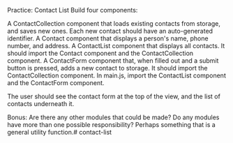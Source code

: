 Practice: Contact List
Build four components:

A ContactCollection component that loads existing contacts from storage, and saves new ones. Each new contact should have an auto-generated identifier.
A Contact component that displays a person's name, phone number, and address.
A ContactList component that displays all contacts. It should import the Contact component and the ContactCollection component.
A ContactForm component that, when filled out and a submit button is pressed, adds a new contact to storage. It should import the ContactCollection component.
In main.js, import the ContactList component and the ContactForm component.

The user should see the contact form at the top of the view, and the list of contacts underneath it.

Bonus: Are there any other modules that could be made? Do any modules have more than one possible responsibility? Perhaps something that is a general utility function.# contact-list
